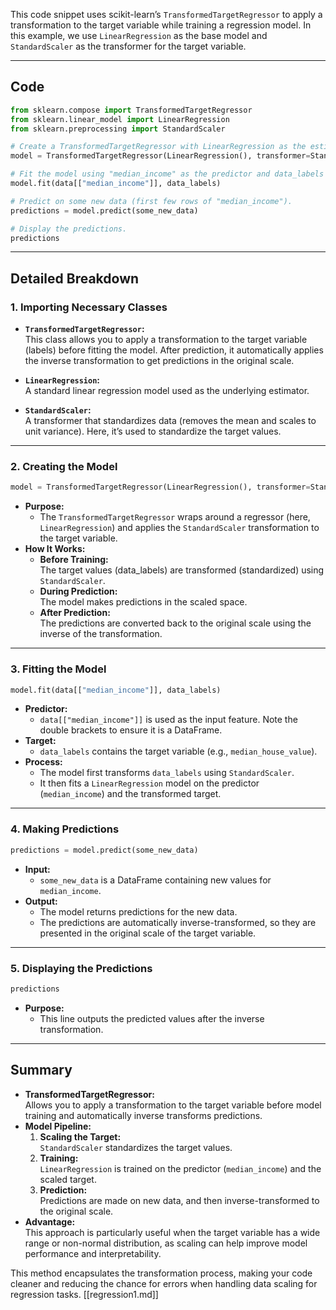 This code snippet uses scikit-learn’s `TransformedTargetRegressor` to apply a transformation to the target variable while training a regression model. In this example, we use `LinearRegression` as the base model and `StandardScaler` as the transformer for the target variable.

---

## Code

```python
from sklearn.compose import TransformedTargetRegressor
from sklearn.linear_model import LinearRegression
from sklearn.preprocessing import StandardScaler

# Create a TransformedTargetRegressor with LinearRegression as the estimator and StandardScaler as the target transformer.
model = TransformedTargetRegressor(LinearRegression(), transformer=StandardScaler())

# Fit the model using "median_income" as the predictor and data_labels as the target.
model.fit(data[["median_income"]], data_labels)

# Predict on some new data (first few rows of "median_income").
predictions = model.predict(some_new_data)

# Display the predictions.
predictions
```

---

## Detailed Breakdown

### 1. Importing Necessary Classes

- **`TransformedTargetRegressor`:**  
  This class allows you to apply a transformation to the target variable (labels) before fitting the model. After prediction, it automatically applies the inverse transformation to get predictions in the original scale.

- **`LinearRegression`:**  
  A standard linear regression model used as the underlying estimator.

- **`StandardScaler`:**  
  A transformer that standardizes data (removes the mean and scales to unit variance). Here, it’s used to standardize the target values.

---

### 2. Creating the Model

```python
model = TransformedTargetRegressor(LinearRegression(), transformer=StandardScaler())
```

- **Purpose:**
  - The `TransformedTargetRegressor` wraps around a regressor (here, `LinearRegression`) and applies the `StandardScaler` transformation to the target variable.
- **How It Works:**
  - **Before Training:**  
    The target values (data_labels) are transformed (standardized) using `StandardScaler`.
  - **During Prediction:**  
    The model makes predictions in the scaled space.
  - **After Prediction:**  
    The predictions are converted back to the original scale using the inverse of the transformation.

---

### 3. Fitting the Model

```python
model.fit(data[["median_income"]], data_labels)
```

- **Predictor:**
  - `data[["median_income"]]` is used as the input feature. Note the double brackets to ensure it is a DataFrame.
- **Target:**
  - `data_labels` contains the target variable (e.g., `median_house_value`).
- **Process:**
  - The model first transforms `data_labels` using `StandardScaler`.
  - It then fits a `LinearRegression` model on the predictor (`median_income`) and the transformed target.

---

### 4. Making Predictions

```python
predictions = model.predict(some_new_data)
```

- **Input:**
  - `some_new_data` is a DataFrame containing new values for `median_income`.
- **Output:**
  - The model returns predictions for the new data.
  - The predictions are automatically inverse-transformed, so they are presented in the original scale of the target variable.

---

### 5. Displaying the Predictions

```python
predictions
```

- **Purpose:**
  - This line outputs the predicted values after the inverse transformation.

---

## Summary

- **TransformedTargetRegressor:**  
  Allows you to apply a transformation to the target variable before model training and automatically inverse transforms predictions.
- **Model Pipeline:**
  1. **Scaling the Target:**  
     `StandardScaler` standardizes the target values.
  2. **Training:**  
     `LinearRegression` is trained on the predictor (`median_income`) and the scaled target.
  3. **Prediction:**  
     Predictions are made on new data, and then inverse-transformed to the original scale.
- **Advantage:**  
  This approach is particularly useful when the target variable has a wide range or non-normal distribution, as scaling can help improve model performance and interpretability.

This method encapsulates the transformation process, making your code cleaner and reducing the chance for errors when handling data scaling for regression tasks. [[regression1.md]]

